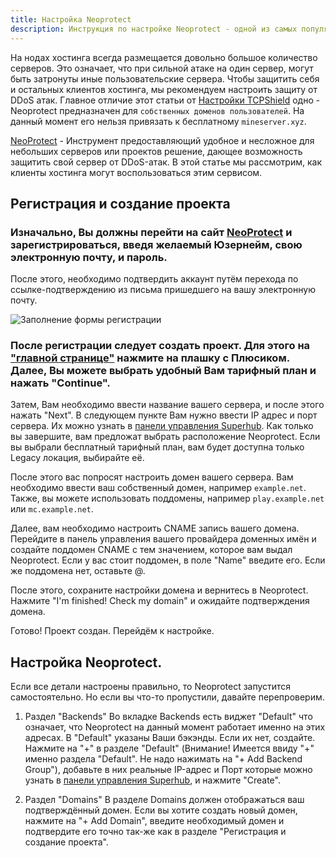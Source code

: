 ```yaml
---
title: Настройка Neoprotect
description: Инструкция по настройке Neoprotect - одной из самых популярных Anti-DDoS.
---
```


На нодах хостинга всегда размещается довольно большое количество серверов. Это означает, что при сильной атаке на один сервер, могут быть затронуты иные пользовательские сервера. 
Чтобы защитить себя и остальных клиентов хостинга, мы рекомендуем настроить защиту от DDoS атак. Главное отличие этот статьи от [Настройки TCPShield](https://superhub.host/guides/configure-tcpshield) одно - Neoprotect предназначен для `собственных доменов пользователей`. На данный момент его нельзя привязать к бесплатному `mineserver.xyz`.

[NeoProtect](https://neoprotect.net) - Инструмент предоставляющий удобное и несложное для небольших серверов или проектов решение, дающее возможность защитить свой сервер от DDoS-атак. В этой статье мы рассмотрим, как клиенты хостинга могут воспользоваться этим сервисом.

## Регистрация и создание проекта

### Изначально, Вы должны перейти на сайт [NeoProtect](https://neoprotect.net) и зарегистрироваться, введя желаемый Юзернейм, свою электронную почту, и пароль.
После этого, необходимо подтвердить аккаунт путём перехода по ссылке-подтверждению из письма пришедшего на вашу электронную почту.

![Заполнение формы регистрации](/images/guides/configure-neoprotect/register.png)

### После регистрации следует создать проект. Для этого на ["главной странице"](https://panel.neoprotect.net) нажмите на плашку с Плюсиком. Далее, Вы можете выбрать удобный Вам тарифный план и нажать "Continue".

Затем, Вам необходимо ввести название вашего сервера, и после этого нажать "Next". В следующем пункте Вам нужно ввести IP адрес и порт сервера. Их можно узнать в [панели управления Superhub](https://panel.superhub.host). Как только вы завершите, вам предложат выбрать расположение Neoprotect. Если вы выбрали бесплатный тарифный план, вам будет доступна только Legacy локация, выбирайте её.

После этого вас попросят настроить домен вашего сервера. Вам необходимо ввести ваш собственный домен, например `example.net`. Также, вы можете использовать поддомены, например `play.example.net` или `mc.example.net`.

Далее, вам необходимо настроить CNAME запись вашего домена. Перейдите в панель управления вашего провайдера доменных имён и создайте поддомен CNAME с тем значением, которое вам выдал Neoprotect. Если у вас стоит поддомен, в поле "Name" введите его. Если же поддомена нет, оставьте @.

После этого, сохраните настройки домена и вернитесь в Neoprotect. Нажмите "I'm finished! Check my domain" и ожидайте подтверждения домена.

Готово! Проект создан. Перейдём к настройке.

## Настройка Neoprotect.
Если все детали настроены правильно, то Neoprotect запустится самостоятельно. Но если вы что-то пропустили, давайте перепроверим.

1. Раздел "Backends"
Во вкладке Backends есть виджет "Default" что означает, что Neoprotect на данный момент работает именно на этих адресах.
В "Default" указаны Ваши бэкэнды. Если их нет, создайте. Нажмите на "+" в разделе "Default" (Внимание! Имеется ввиду "+" именно раздела "Default". Не надо нажимать на "+ Add Backend Group"), добавьте в них реальные IP-адрес и Порт которые можно узнать в [панели управления Superhub](https://panel.superhub.host), и нажмите "Create".

2. Раздел "Domains"
В разделе Domains должен отображаться ваш подтверждённый домен. Если вы хотите создать новый домен, нажмите на "+ Add Domain", введите необходимый домен и подтвердите его точно так-же как в разделе "Регистрация и создание проекта".
